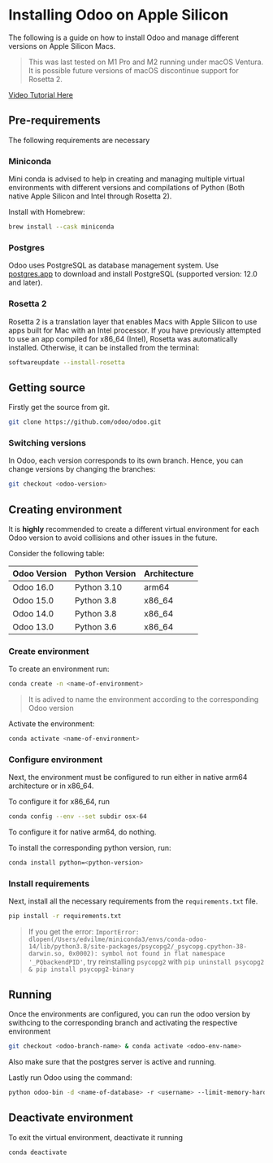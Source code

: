 # Installing Odoo on Apple Silicon

The following is a guide on how to install Odoo and manage different versions on Apple Silicon Macs. 

> This was last tested on M1 Pro and M2 running under macOS Ventura. It is possible future versions of macOS discontinue support for Rosetta 2.

[Video Tutorial Here](https://www.youtube.com/watch?v=dQw4w9WgXcQ)

## Pre-requirements
The following requirements are necessary

### Miniconda
Mini conda is advised to help in creating and managing multiple virtual environments with different versions and compilations of Python (Both native Apple Silicon and Intel through Rosetta 2).

Install with Homebrew:
```bash
brew install --cask miniconda
``` 

### Postgres
Odoo uses PostgreSQL as database management system. Use [postgres.app](https://postgresapp.com/) to download and install PostgreSQL (supported version: 12.0 and later).

### Rosetta 2
Rosetta 2 is a translation layer that enables Macs with Apple Silicon to use apps built for Mac with an Intel processor. If you have previously attempted to use an app compiled for x86_64 (Intel), Rosetta was automatically installed. Otherwise, it can be installed from the terminal:
```bash
softwareupdate --install-rosetta
```

## Getting source
Firstly get the source from git.
```bash
git clone https://github.com/odoo/odoo.git
```

### Switching versions
In Odoo, each version corresponds to its own branch. Hence, you can change versions by changing the branches:
```bash
git checkout <odoo-version>
```

## Creating environment
It is **highly** recommended to create a different virtual environment for each Odoo version to avoid collisions and other issues in the future. 

Consider the following table:

| Odoo Version | Python Version | Architecture |
| ------------ | -------------- | ------------ |
| Odoo 16.0    | Python 3.10    | arm64        |
| Odoo 15.0    | Python 3.8     | x86_64       |
| Odoo 14.0    | Python 3.8     | x86_64       |
| Odoo 13.0    | Python 3.6     | x86_64       |


### Create environment
To create an environment run:
```bash
conda create -n <name-of-environment>
```
> It is adived to name the environment according to the corresponding Odoo version

Activate the environment:
```bash
conda activate <name-of-environment>
```

### Configure environment
Next, the environment must be configured to run either in native arm64 architecture or in x86_64.

To configure it for x86_64, run
```bash
conda config --env --set subdir osx-64
```
To configure it for native arm64, do nothing. 

To install the corresponding python version, run:
```bash
conda install python=<python-version>
```

### Install requirements
Next, install all the necessary requirements from the `requirements.txt` file.
```bash
pip install -r requirements.txt
```

> If you get the error: `ImportError: dlopen(/Users/edvilme/miniconda3/envs/conda-odoo-14/lib/python3.8/site-packages/psycopg2/_psycopg.cpython-38-darwin.so, 0x0002): symbol not found in flat namespace '_PQbackendPID'`, try reinstalling `psycopg2` with `pip uninstall psycopg2 & pip install psycopg2-binary`

## Running
Once the environments are configured, you can run the odoo version by swithcing to the corresponding branch and activating the respective environment
```bash
git checkout <odoo-branch-name> & conda activate <odoo-env-name>
```

Also make sure that the postgres server is active and running.

Lastly run Odoo using the command:
```bash
python odoo-bin -d <name-of-database> -r <username> --limit-memory-hard 0
```

## Deactivate environment
To exit the virtual environment, deactivate it running 
```bash
conda deactivate 
```

